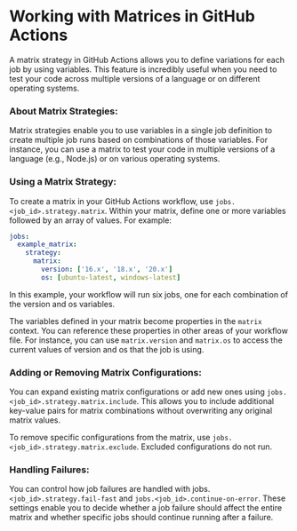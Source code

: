# **Working with Matrices in GitHub Actions**

A matrix strategy in GitHub Actions allows you to define variations for each job by using variables. This feature is incredibly useful when you need to test your code across multiple versions of a language or on different operating systems.

### **About Matrix Strategies:**

Matrix strategies enable you to use variables in a single job definition to create multiple job runs based on combinations of those variables. For instance, you can use a matrix to test your code in multiple versions of a language (e.g., Node.js) or on various operating systems.

### **Using a Matrix Strategy:**

To create a matrix in your GitHub Actions workflow, use `jobs.<job_id>.strategy.matrix`. Within your matrix, define one or more variables followed by an array of values. For example:

```yaml
jobs:
  example_matrix:
    strategy:
      matrix:
        version: ['16.x', '18.x', '20.x']
        os: [ubuntu-latest, windows-latest]
```

In this example, your workflow will run six jobs, one for each combination of the version and os variables.

The variables defined in your matrix become properties in the `matrix` context. You can reference these properties in other areas of your workflow file. For instance, you can use `matrix.version` and `matrix.os` to access the current values of version and os that the job is using.

### **Adding or Removing Matrix Configurations:**

You can expand existing matrix configurations or add new ones using `jobs.<job_id>.strategy.matrix.include`. This allows you to include additional key-value pairs for matrix combinations without overwriting any original matrix values.

To remove specific configurations from the matrix, use `jobs.<job_id>.strategy.matrix.exclude`. Excluded configurations do not run.

### **Handling Failures:**

You can control how job failures are handled with jobs.`<job_id>.strategy.fail-fast` and `jobs.<job_id>.continue-on-error`. These settings enable you to decide whether a job failure should affect the entire matrix and whether specific jobs should continue running after a failure.